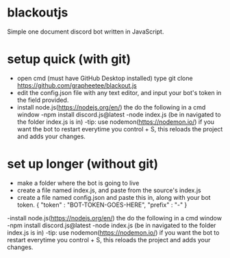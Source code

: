 # blackoutjs
Simple one document discord bot written in JavaScript.


# setup quick (with git)
- open cmd (must have GitHub Desktop installed) type git clone https://github.com/grapheetee/blackout.js
- edit the config.json file with any text editor, and input your bot's token in the field provided.
- install node.js(https://nodejs.org/en/) the do the following in a cmd window
-npm install discord.js@latest
-node index.js (be in navigated to the folder index.js is in)
-tip: use nodemon(https://nodemon.io/) if you want the bot to restart everytime you control + S, this reloads the project and adds your changes.


# set up longer (without git)

- make a folder where the bot is going to live
- create a file named index.js, and paste from the source's index.js
- create a file named config.json and paste this in, along with your bot token.
{ 
  "token"  : "BOT-TOKEN-GOES-HERE",
  "prefix" : "-"
}

-install node.js(https://nodejs.org/en/) the do the following in a cmd window
-npm install discord.js@latest
-node index.js (be in navigated to the folder index.js is in)
-tip: use nodemon(https://nodemon.io/) if you want the bot to restart everytime you control + S, this reloads the project and adds your changes.
